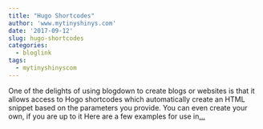 ```yaml
---
title: "Hugo Shortcodes"
author: 'www.mytinyshinys.com'
date: '2017-09-12'
slug: hugo-shortcodes
categories:
  - bloglink
tags:
  - mytinyshinyscom
---
```


One of the delights of using blogdown to create blogs or websites is that it allows access to Hogo shortcodes which automatically create an HTML snippet based on the parameters you provide. You can even create your own, if you are up to it Here are a few examples for use in[... <i class="fas fa-external-link-alt"></i>](https://www.mytinyshinys.com/2017/09/12/hugo-shortcodes/)

